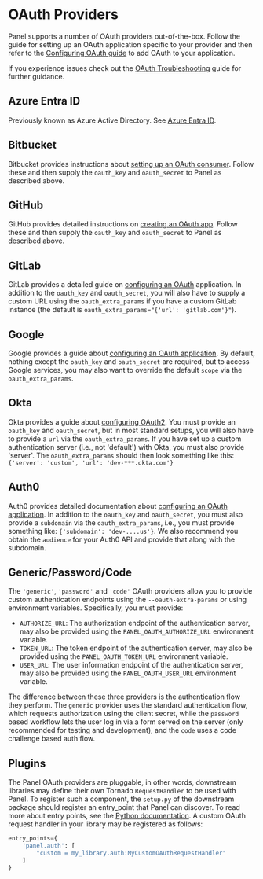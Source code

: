 # OAuth Providers

Panel supports a number of OAuth providers out-of-the-box. Follow the guide for setting up an OAuth application specific to your provider and then refer to the [Configuring OAuth guide](configuration) to add OAuth to your application.

If you experience issues check out the [OAuth Troubleshooting](trouble_shooting.md) guide for further guidance.

## **Azure Entra ID**

Previously known as Azure Active Directory. See [Azure Entra ID](azure.md).

## **Bitbucket**

Bitbucket provides instructions about [setting up an OAuth consumer](https://support.atlassian.com/bitbucket-cloud/docs/use-oauth-on-bitbucket-cloud/). Follow these and then supply the `oauth_key` and `oauth_secret` to Panel as described above.

## **GitHub**

GitHub provides detailed instructions on [creating an OAuth app](https://developer.github.com/apps/building-oauth-apps/creating-an-oauth-app/). Follow these and then supply the `oauth_key` and `oauth_secret` to Panel as described above.

## **GitLab**

GitLab provides a detailed guide on [configuring an OAuth](https://docs.gitlab.com/ee/api/oauth2.html) application. In addition to the `oauth_key` and `oauth_secret`, you will also have to supply a custom URL using the `oauth_extra_params` if you have a custom GitLab instance (the default is `oauth_extra_params="{'url': 'gitlab.com'}"`).

## **Google**

Google provides a guide about [configuring an OAuth application](https://developers.google.com/identity/protocols/oauth2/native-app). By default, nothing except the `oauth_key` and `oauth_secret` are required, but to access Google services, you may also want to override the default `scope` via the `oauth_extra_params`.

## **Okta**

Okta provides a guide about [configuring OAuth2](https://developer.okta.com/docs/concepts/oauth-openid/). You must provide an `oauth_key` and `oauth_secret`, but in most standard setups, you will also have to provide a `url` via the `oauth_extra_params`. If you have set up a custom authentication server (i.e., not 'default') with Okta, you must also provide 'server'. The `oauth_extra_params` should then look something like this: `{'server': 'custom', 'url': 'dev-***.okta.com'}`

## **Auth0**

Auth0 provides detailed documentation about [configuring an OAuth application](https://auth0.com/docs/get-started/applications/application-settings). In addition to the `oauth_key` and `oauth_secret`, you must also provide a `subdomain` via the `oauth_extra_params`, i.e., you must provide something like: `{'subdomain': 'dev-....us'}`. We also recommend you obtain the `audience` for your Auth0 API and provide that along with the subdomain.

## **Generic**/**Password**/**Code**

The `'generic'`, `'password'` and `'code'` OAuth providers allow you to provide custom authentication endpoints using the `--oauth-extra-params` or using environment variables. Specifically, you must provide:

- `AUTHORIZE_URL`: The authorization endpoint of the authentication server, may also be provided using the `PANEL_OAUTH_AUTHORIZE_URL` environment variable.
- `TOKEN_URL`: The token endpoint of the authentication server, may also be provided using the `PANEL_OAUTH_TOKEN_URL` environment variable.
- `USER_URL`: The user information endpoint of the authentication server, may also be provided using the `PANEL_OAUTH_USER_URL` environment variable.

The difference between these three providers is the authentication flow they perform. The `generic` provider uses the standard authentication flow, which requests authorization using the client secret, while the `password` based workflow lets the user log in via a form served on the server (only recommended for testing and development), and the `code` uses a code challenge based auth flow.

## Plugins

The Panel OAuth providers are pluggable, in other words, downstream libraries may define their own Tornado `RequestHandler` to be used with Panel. To register such a component, the `setup.py` of the downstream package should register an entry_point that Panel can discover. To read more about entry points, see the [Python documentation](https://packaging.python.org/specifications/entry-points/). A custom OAuth request handler in your library may be registered as follows:

```python
entry_points={
    'panel.auth': [
        "custom = my_library.auth:MyCustomOAuthRequestHandler"
    ]
}
```
